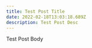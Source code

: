 ```yaml
---
title: Test Post Title
date: 2022-02-18T13:03:18.689Z
description: Test Post Desc
---
```

Test Post Body